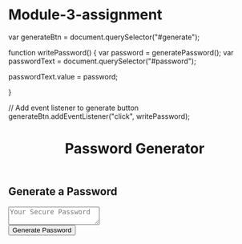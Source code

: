 # Module-3-assignment



var generateBtn = document.querySelector("#generate");

function writePassword() {
  var password = generatePassword();
  var passwordText = document.querySelector("#password");

  passwordText.value = password;

}

// Add event listener to generate button
generateBtn.addEventListener("click", writePassword);


<html lang="en">
  <head>
    <meta charset="UTF-8" />
    <meta name="viewport" content="width=device-width, initial-scale=1.0" />
    <meta http-equiv="X-UA-Compatible" content="ie=edge" />
    <title>Password Generator</title>
    <link rel="stylesheet" href="style.css" />
  </head>
  <body>
    <div class="wrapper">
      <header>
        <h1>Password Generator</h1>
      </header>
      <div class="card">
        <div class="card-header">
          <h2>Generate a Password</h2>
        </div>
        <div class="card-body">
          <textarea
            readonly
            id="password"
            placeholder="Your Secure Password"
            aria-label="Generated Password"
          ></textarea>
        </div>
        <div class="card-footer">
          <button id="generate" class="btn">Generate Password</button>
        </div>
      </div>
    </div>
    <script src="script.js"></script>
  </body>
</html>
